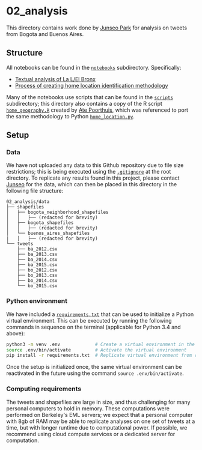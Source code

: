 # 02_analysis

This directory contains work done by [Junseo Park](http://www.github.com/junseo-park) for analysis on tweets from Bogota and Buenos Aires.

## Structure

All notebooks can be found in the [`notebooks`](./notebooks) subdirectory. Specifically:

- [Textual analysis of La L/El Bronx](./notebooks/bogota_LaL_ElBronx.ipynb)
- [Process of creating home location identification methodology](./notebooks/home_location_identification_methodology.ipynb)

 Many of the notebooks use scripts that can be found in the [`scripts`](./scripts) subdirectory; this directory also contains a copy of the R script [`home_geography.R`](./scripts/home_geography.R) created by [Ate Poorthuis](https://github.com/atepoorthuis), which was referenced to port the same methodology to Python [`home_location.py`](./scripts/home_location.py).

## Setup

### Data

We have not uploaded any data to this Github repository due to file size restrictions; this is being executed using the [`.gitignore`](../.gitignore) at the root directory. To replicate any results found in this project, please contact [Junseo](mailto:junseopark@berkeley.edu) for the data, which can then be placed in this directory in the following file structure:

```
02_analysis/data
├── shapefiles
│   ├── bogota_neighborhood_shapefiles
│   │   ├── (redacted for brevity)
│   ├── bogota_shapefiles
│   │   ├── (redacted for brevity)
│   └── buenos_aires_shapefiles
|   │   ├── (redacted for brevity)
└── tweets
    ├── ba_2012.csv
    ├── ba_2013.csv
    ├── ba_2014.csv
    ├── ba_2015.csv
    ├── bo_2012.csv
    ├── bo_2013.csv
    ├── bo_2014.csv
    └── bo_2015.csv
```

### Python environment

We have included a [`requirements.txt`](./requirements.txt) that can be used to initialize a Python virtual environment. This can be executed by running the following commands in sequence on the terminal (applicable for Python 3.4 and above):

```bash
python3 -m venv .env             # Create a virtual environment in the .env directory
source .env/bin/activate         # Activate the virtual environment
pip install -r requirements.txt  # Replicate virtual environment from requirements.txt
```

Once the setup is initialized once, the same virtual environment can be reactivated in the future using the command `source .env/bin/activate`.


### Computing requirements

The tweets and shapefiles are large in size, and thus challenging for many personal computers to hold in memory. These computations were performed on Berkeley's EML servers; we expect that a personal computer with 8gb of RAM may be able to replicate analyses on one set of tweets at a time, but with longer runtime due to computational power. If possible, we recommend using cloud compute services or a dedicated server for computation.
